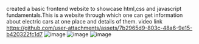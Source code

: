 created a basic frontend website to showcase html,css and javascript fundamentals.This is a website through which one can get information about electric cars at one place and details of them.
video link
https://github.com/user-attachments/assets/7b2965d9-803c-48a6-9e15-b420322fc1d7
![image](https://github.com/user-attachments/assets/22a93e41-3cd6-44f0-95e6-6bf10b5bc718)
![image](https://github.com/user-attachments/assets/1833571f-f6bc-49b2-9691-5fc34058641b)
![image](https://github.com/user-attachments/assets/fcc6875f-8992-4037-b2e1-b97d608dca7b)
